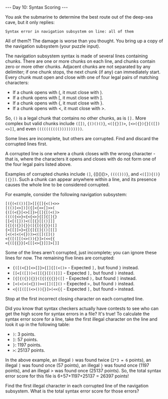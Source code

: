 --- Day 10: Syntax Scoring ---

You ask the submarine to determine the best route out of the deep-sea cave, but
it only replies:

`Syntax error in navigation subsystem on line: all of them`

All of them?! The damage is worse than you thought. You bring up a copy of the
navigation subsystem (your puzzle input).

The navigation subsystem syntax is made of several lines containing chunks.
There are one or more chunks on each line, and chunks contain zero or more
other chunks. Adjacent chunks are not separated by any delimiter; if one chunk
stops, the next chunk (if any) can immediately start. Every chunk must open and
close with one of four legal pairs of matching characters:

+ If a chunk opens with (, it must close with ).
+ If a chunk opens with [, it must close with ].
+ If a chunk opens with {, it must close with }.
+ If a chunk opens with <, it must close with >.

So, `()` is a legal chunk that contains no other chunks, as is `[].` More complex
but valid chunks include `([])`, `{()()()}`, `<([{}])>`, `[<>({}){}[([])<>]]`, and even
`(((((((((())))))))))`.

Some lines are incomplete, but others are corrupted. Find and discard the
corrupted lines first.

A corrupted line is one where a chunk closes with the wrong character - that
is, where the characters it opens and closes with do not form one of the four
legal pairs listed above.

Examples of corrupted chunks include `(]`, {()()()>, `(((()))}`, and
`<([]){()}[{}])`. Such a chunk can appear anywhere within a line, and its
presence causes the whole line to be considered corrupted.

For example, consider the following navigation subsystem:

```
[({(<(())[]>[[{[]{<()<>>
[(()[<>])]({[<{<<[]>>(
{([(<{}[<>[]}>{[]{[(<()>
(((({<>}<{<{<>}{[]{[]{}
[[<[([]))<([[{}[[()]]]
[{[{({}]{}}([{[{{{}}([]
{<[[]]>}<{[{[{[]{()[[[]
[<(<(<(<{}))><([]([]()
<{([([[(<>()){}]>(<<{{
<{([{{}}[<[[[<>{}]]]>[]]
```

Some of the lines aren't corrupted, just incomplete; you can ignore these lines
for now. The remaining five lines are corrupted:

+ `{([(<{}[<>[]}>{[]{[(<()>` - Expected `],` but found `}` instead.
+ `[[<[([]))<([[{}[[()]]]` - Expected `],` but found `)` instead.
+ `[{[{({}]{}}([{[{{{}}([]` - Expected `),` but found `]` instead.
+ `[<(<(<(<{}))><([]([]()` - Expected `>,` but found `)` instead.
+ `<{([([[(<>()){}]>(<<{{` - Expected `],` but found `>` instead.

Stop at the first incorrect closing character on each corrupted line.

Did you know that syntax checkers actually have contests to see who can get the
high score for syntax errors in a file? It's true! To calculate the syntax
error score for a line, take the first illegal character on the line and look
it up in the following table:

+ `)`: 3 points.
+ `]`: 57 points.
+ `}`: 1197 points.
+ `>`: 25137 points.

In the above example, an illegal `)` was found twice (`2*3 = 6` points), an illegal
`]` was found once (57 points), an illegal `}` was found once (1197 points), and an
illegal > was found once (25137 points). So, the total syntax error score for
this file is 6+57+1197+25137 = 26397 points!

Find the first illegal character in each corrupted line of the navigation
subsystem. What is the total syntax error score for those errors?
